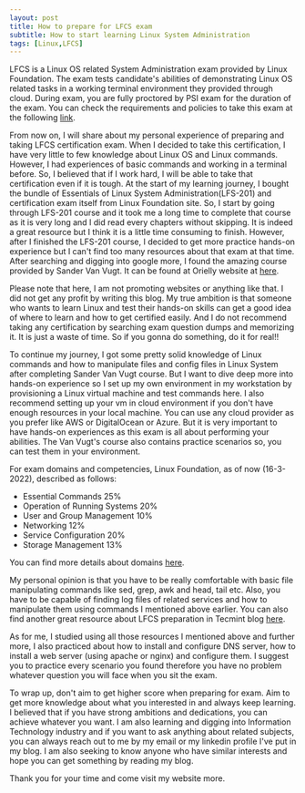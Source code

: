 ```yaml
---
layout: post
title: How to prepare for LFCS exam
subtitle: How to start learning Linux System Administration
tags: [Linux,LFCS]
---
```


LFCS is a Linux OS related System Administration exam provided by Linux Foundation. The exam tests candidate's abilities of demonstrating Linux OS related tasks in a working terminal environment they provided through cloud. 
During exam, you are fully proctored by PSI exam for the duration of the exam. You can check the requirements and policies to take this exam at the following [link](https://training.linuxfoundation.org/resources/publications/certification-preparation-guide/).

From now on, I will share about my personal experience of preparing and taking LFCS certification exam. When I decided to take this certification, I have very little to few knowledge about Linux OS and Linux commands. However, I had experiences of basic commands and working in a terminal before. So, I believed that if I work hard, I will be able to take that certification even if it is tough. At the start of my learning journey, I bought the bundle of Essentials of Linux System Administration(LFS-201) and certification exam itself from Linux Foundation site. So, I start by going through LFS-201 course and it took me a long time to complete that course as it is very long and I did read every chapters without skipping. It is indeed a great resource but I think it is a little time consuming to finish. However, after I finished the LFS-201 course, I decided to get more practice hands-on experience but I can't find too many resources about that exam at that time. After searching and digging into google more, I found the amazing course provided by Sander Van Vugt. It can be found at Orielly website at [here](https://learning.oreilly.com/videos/linux-foundation-certified/9780134783253/).

Please note that here, I am not promoting websites or anything like that. I did not get any profit by writing this blog. My true ambition is that someone who wants to learn Linux and test their hands-on skills can get a good idea of where to learn and how to get certified easily. And I do not recommend taking any certification by searching exam question dumps and memorizing it. It is just a waste of time. So if you gonna do something, do it for real!!

To continue my journey, I got some pretty solid knowledge of Linux commands and how to manipulate files and config files in Linux System after completing Sander Van Vugt course. But I want to dive deep more into hands-on experience so I set up my own environment in my workstation by provisioning a Linux virtual machine and test commands here. I also recommend setting up your vm in cloud environment if you don't have enough resources in your local machine. You can use any cloud provider as you prefer like AWS or DigitalOcean or Azure. But it is very important to have hands-on experiences as this exam is all about performing your abilities. The Van Vugt's course also contains practice scenarios so, you can test them in your environment.

For exam domains and competencies, Linux Foundation, as of now (16-3-2022), described as follows:

- Essential Commands 25%
- Operation of Running Systems 20%
- User and Group Management 10%
- Networking 12%
- Service Configuration 20%
- Storage Management 13%

You can find more details about domains [here](https://training.linuxfoundation.org/certification/linux-foundation-certified-sysadmin-lfcs/).

My personal opinion is that you have to be really comfortable with basic file manipulating commands like sed, grep, awk and head, tail etc. Also, you have to be capable of finding log files of related services and how to manipulate them using commands I mentioned above earlier. You can also find another great resource about LFCS preparation in Tecmint blog [here](https://www.tecmint.com/sed-command-to-create-edit-and-manipulate-files-in-linux/?fbclid=IwAR0CiG-m48SC-62KYmwCXuTCJCiyMMKZPEx49kfDFDx0UAhTv_Iytw_1xe80).

As for me, I studied using all those resources I mentioned above and further more, I also practiced about how to install and configure DNS server, how to install a web server (using apache or nginx) and configure them. I suggest you to practice every scenario you found therefore you have no problem whatever question you will face when you sit the exam.

To wrap up, don't aim to get higher score when preparing for exam. Aim to get more knowledge about what you interested in and always keep learning. I believed that if you have strong ambitions and dedications, you can achieve whatever you want. I am also learning and digging into Information Technology industry and if you want to ask anything about related subjects, you can always reach out to me by my email or my linkedin profile I've put in my blog. I am also seeking to know anyone who have similar interests and hope you can get something by reading my blog.

Thank you for your time and come visit my website more.
